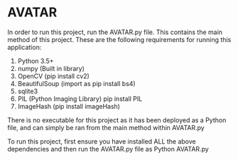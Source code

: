 # AVATAR
In order to run this project, run the AVATAR.py file. This contains the main method
of this project.
These are the following requirements for running this application:
1. Python 3.5+
2. numpy (Built in library)
3. OpenCV (pip install cv2)
4. BeautifulSoup (import as pip install bs4)
5. sqlite3
6. PIL (Python Imaging Library) pip install PIL
7. ImageHash (pip install imageHash)

There is no executable for this project as it has been deployed as a Python file,
and can simply be ran from the main method within AVATAR.py

To run this project, first ensure you have installed ALL the above dependencies and then
run the AVATAR.py file as Python AVATAR.py 